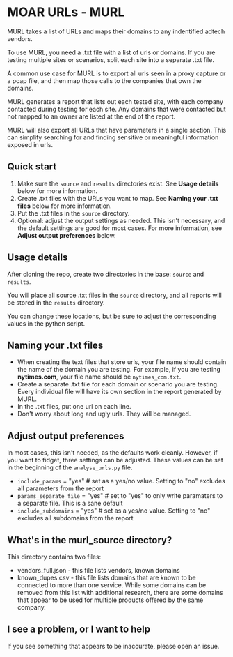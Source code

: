 # MOAR URLs - MURL

MURL takes a list of URLs and maps their domains to any indentified adtech vendors. 

To use MURL, you need a .txt file with a list of urls or domains. If you are testing multiple sites or scenarios, split each site into a separate .txt file.

A common use case for MURL is to export all urls seen in a proxy capture or a pcap file, and then map those calls to the companies that own the domains.

MURL generates a report that lists out each tested site, with each company contacted during testing for each site. Any domains that were contacted but not mapped to an owner are listed at the end of the report. 

MURL will also export all URLs that have parameters in a single section. This can simplify searching for and finding sensitive or meaningful information exposed in urls.

## Quick start

1. Make sure the <code>source</code> and <code>results</code> directories exist. See **Usage details** below for more information. 
1. Create .txt files with the URLs you want to map. See **Naming your .txt files** below for more information.
2. Put the .txt files in the <code>source</code> directory.
3. Optional: adjust the output settings as needed. This isn't necessary, and the default settings are good for most cases. For more information, see **Adjust output preferences** below.

## Usage details

After cloning the repo, create two directories in the base: <code>source</code> and <code>results</code>.

You will place all source .txt files in the <code>source</code> directory, and all reports will be stored in the <code>results</code> directory. 

You can change these locations, but be sure to adjust the corresponding values in the python script.

## Naming your .txt files

* When creating the text files that store urls, your file name should contain the name of the domain you are testing. For example, if you are testing **nytimes.com**, your file name should be <code>nytimes_com.txt</code>. 
* Create a separate .txt file for each domain or scenario you are testing. Every individual file will have its own section in the report generated by MURL.
* In the .txt files, put one url on each line.
* Don't worry about long and ugly urls. They will be managed.

## Adjust output preferences

In most cases, this isn't needed, as the defaults work cleanly. However, if you want to fidget, three settings can be adjusted. These values can be set in the beginning of the <code>analyse_urls.py</code> file.

* <code>include_params</code> = "yes" # set as a yes/no value. Setting to "no" excludes all parameters from the report
* <code>params_separate_file</code> = "yes" # set to "yes" to only write paramaters to a separate file. This is a sane default
* <code>include_subdomains</code> = "yes" # set as a yes/no value. Setting to "no" excludes all subdomains from the report

## What's in the murl_source directory?

This directory contains two files:

* vendors_full.json - this file lists vendors, known domains
* known_dupes.csv - this file lists domains that are known to be connected to more than one service. While some domains can be removed from this list with additional research, there are some domains that appear to be used for multiple products offered by the same company.

## I see a problem, or I want to help

If you see something that appears to be inaccurate, please open an issue.